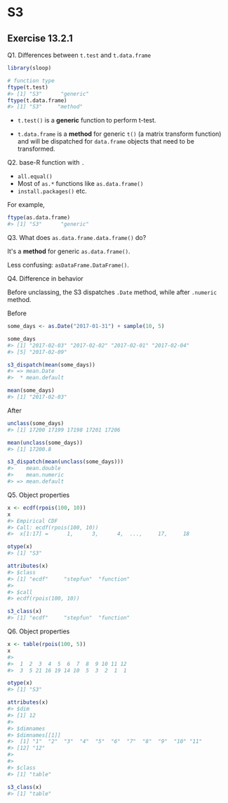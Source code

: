 # S3

## Exercise 13.2.1 

Q1. Differences between `t.test` and `t.data.frame`


```r
library(sloop)

# function type
ftype(t.test)
#> [1] "S3"      "generic"
ftype(t.data.frame)
#> [1] "S3"     "method"
```

- `t.test()` is a **generic** function to perform t-test.

- `t.data.frame` is a **method** for generic `t()` (a matrix transform function) and will be dispatched for `data.frame` objects that need to be transformed.

Q2. base-R function with `.`

- `all.equal()`
- Most of `as.*` functions like `as.data.frame()`
- `install.packages()`
etc.

For example,


```r
ftype(as.data.frame)
#> [1] "S3"      "generic"
```

Q3. What does `as.data.frame.data.frame()` do?
 
It's a **method** for generic `as.data.frame()`.

Less confusing: `asDataFrame.DataFrame()`.

Q4. Difference in behavior

Before unclassing, the S3 dispatches `.Date` method, while after `.numeric` method.

Before


```r
some_days <- as.Date("2017-01-31") + sample(10, 5)

some_days
#> [1] "2017-02-03" "2017-02-02" "2017-02-01" "2017-02-04"
#> [5] "2017-02-09"

s3_dispatch(mean(some_days))
#> => mean.Date
#>  * mean.default

mean(some_days)
#> [1] "2017-02-03"
```

After


```r
unclass(some_days)
#> [1] 17200 17199 17198 17201 17206

mean(unclass(some_days))
#> [1] 17200.8

s3_dispatch(mean(unclass(some_days)))
#>    mean.double
#>    mean.numeric
#> => mean.default
```

Q5. Object properties


```r
x <- ecdf(rpois(100, 10))
x
#> Empirical CDF 
#> Call: ecdf(rpois(100, 10))
#>  x[1:17] =      1,      3,      4,  ...,     17,     18

otype(x)
#> [1] "S3"

attributes(x)
#> $class
#> [1] "ecdf"     "stepfun"  "function"
#> 
#> $call
#> ecdf(rpois(100, 10))

s3_class(x)
#> [1] "ecdf"     "stepfun"  "function"
```

Q6. Object properties


```r
x <- table(rpois(100, 5))
x
#> 
#>  1  2  3  4  5  6  7  8  9 10 11 12 
#>  3  5 21 16 19 14 10  5  3  2  1  1

otype(x)
#> [1] "S3"

attributes(x)
#> $dim
#> [1] 12
#> 
#> $dimnames
#> $dimnames[[1]]
#>  [1] "1"  "2"  "3"  "4"  "5"  "6"  "7"  "8"  "9"  "10" "11"
#> [12] "12"
#> 
#> 
#> $class
#> [1] "table"

s3_class(x)
#> [1] "table"
```
